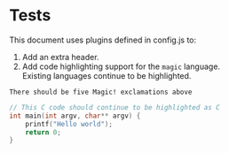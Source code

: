 # Tests

This document uses plugins defined in config.js to:

1. Add an extra header.
2. Add code highlighting support for the `magic` language.<br>
Existing languages continue to be highlighted.

```magic
There should be five Magic! exclamations above
```

```C
// This C code should continue to be highlighted as C
int main(int argv, char** argv) {
    printf("Hello world");
    return 0;
}
```
